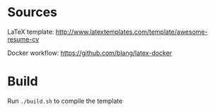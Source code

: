 # Sources

LaTeX template: http://www.latextemplates.com/template/awesome-resume-cv

Docker workflow: https://github.com/blang/latex-docker

# Build

Run `./build.sh` to compile the template
